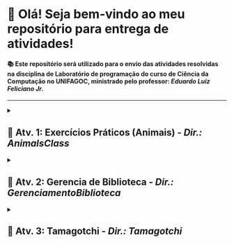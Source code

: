 # 👋 Olá! Seja bem-vindo ao meu repositório para entrega de atividades!

#### 📚 Este repositório será utilizado para o envio das atividades resolvidas na disciplina de **Laboratório de programação** do curso de Ciência da Computação no **UNIFAGOC**, ministrado pelo professor: *Eduardo Luiz Feliciano Jr.*

---

<details>
  <summary><h2>📌 Atv. 1: Exercícios Práticos (Animais) - <em>Dir.: AnimalsClass</em></h2></summary>

## 🛠 Conceitos de POO com Java

Este projeto demonstra o uso prático de **POO** com Java.  
O objetivo é apresentar exemplos claros de como **criar**, **manipular**, **abastrair**, **implementar** e **consumir** os recursos proporcionados pelo paradigma.

---

### 📋 Estrutura dos Dados

A classe `AnimalsClass` define a estrutura de cada animal sendo a nossa classe abstrata:

```java
public abstract class AnimalsClass {
    private String name;
    private String song;
    private String color;
    private Integer age;
    // Constructor, Getters and Setters 
    public abstract String emitSong();    
    public abstract String alterSong(String newSong);
}
```

## 🔭 3 Classes implementando a abstração

### 🧩 Classes

<table>
  <thead>
    <tr>
      <th>Nome da classe</th>
      <th>Nome setado no objeto</th>
      <th>Som setado</th>
      <th>Cor setada</th>
      <th>Idade setada</th>
    </tr>
  </thead>
  <tbody>
    <tr>
      <td>HorseClass</td>
      <td>Flash</td>
      <td>Relincho</td>
      <td>Brown</td>
      <td>12</td>
    </tr>
    <tr>
      <td>CatClass</td>
      <td>Garfield</td>
      <td>Miado</td>
      <td>orange</td>
      <td>46</td>
    </tr>
    <tr>
      <td>DogClass</td>
      <td>Max</td>
      <td>Latido</td>
      <td>white</td>
      <td>22</td>
    </tr>
  </tbody>
</table>

### 🧩 Funções Implementadas

#### ● Function1️⃣ emitSong() 
▶Mostra no console o nome do animal e o som emitido por ele.

#### ● Function2️⃣ alterSong(String newSong)
▶Mostra no console o nome do animal e informa que ele recebeu um novo som, faz a troca do valor e chama a função emitSong.

#### ● Function3️⃣ insertInCart(List<AnimalsClass> animals)
▶Mostra no console uma mensagem que o veterinário pegou algum animal e o inseriu na carrocinha para cada um dos elementos presentes no array.

</details>

<details>
  <summary><h2>📌 Atv. 2: Gerencia de Biblioteca - <em>Dir.: GerenciamentoBiblioteca</em></h2></summary>

## 🛠 Proposta da atividade

Este projeto demonstra o uso prático de **POO** com Java. 
Aplicando os conceitos do paradigma, montamos uma estrutura de projeto simples capaz de realizar de uma forma reduzida o gerenciamento de uma biblioteca.
Dentre as funcionalidades temos como **cadastrar livros, membros e empréstimos**, **editar os mesmos**, **listar os cadastrados** e **remover os cadastros**.

---

### 📋 Estrutura dos Dados

Temos um [DIAGRAMA UML](https://lucid.app/lucidchart/bd1dfb0d-05f8-435d-ac60-6ac66d68abb8/edit?invitationId=inv_76e2c4ff-fcda-4abf-b57f-4b3354baec52) representando as classes do projeto que foi elaborado utilizando a ferramenta [Lucid](https://lucid.app/) 

### 🧩 Funções de gerenciamento implementadas

#### ● Fluxo1️⃣ Gerenciar livros 
▶Listar, cadastrar, editar, remover.

#### ● Fluxo2️⃣ Gerenciar membros
▶Listar, cadastrar, editar, remover.

#### ● Fluxo3️⃣ Gerenciar empréstimos
▶Listar, cadastrar, editar, remover.

### 📋 Integrantes do grupo

#### ● [Gerson f. Ribeiro](https://github.com/gersonfribeiro)

#### ● [Yan Zampier](https://github.com/yanpzr)

#### ● [Allan Mota Melgaço](https://github.com/ALMelga)

</details>

<details>
  <summary><h2>📌 Atv. 3: Tamagotchi - <em>Dir.: Tamagotchi</em></h2></summary>

## 🛠 Proposta da atividade

Este projeto demonstra o uso prático de **POO** com Java.  
Conforme vamos avançando com as práticas, novos conceitos vão sendo implementados nas propostas das atividades, dessa vez adicionamos um **Scaner** para receber **entrada de dados** do usuário e os blocos **try/catch** para implementação de **exceptions**.

---

### 📋 Estrutura dos Dados

A classe `Animal` define a estrutura de cada Tamagotchi sendo a nossa classe abstrata:

```java
public abstract class Animal {
    private String nome;
    private ClassesAnimal classe;
    private FamiliasAnimal familia;
    private Integer idade;
    private Boolean estado;
    private Integer calorias;
    private Integer forca;

    // Construtor, Getters e Setters...

    abstract Animal nascer(Scanner scanner);
    
    abstract void morrer();
    
    abstract void comer();
    
    abstract void correr();
    
    abstract void dormir();
}
```

## 🔭 Classes implementando a abstração

Uma classe SeuTamagotchi extende e implementa os métodos abstratos contidos na classe animal, assim como também contém em sua implementação o Scanner que é responsável por receber a entrada de dados do usuário para executar com sucesso o método nascer()

### 🧩 Funções Implementadas

#### ● Function1️⃣ nascer(Scanner scanner) 
▶Utiliza métodos auziliares para imprimir as opções válidas no console, utilizar um Scanner para receber a entrada dos dados, validar e se caso der erro levantar uma exception e solicitar novos dados ao usuário. Após tudo estar correto ele instancia um novo Objeto.

#### ● Function2️⃣ morrer()
▶Alterações no objeto passado como referência no parâmetro. Modifica o estado de vivo ou morto e zera a força.

#### ● Function3️⃣ comer()
▶Alterações no objeto passado como referência no parâmetro. Valida se o animal está vivo e se não está cheio para que então modifique o estado de calorias e força.

#### ● Function4️⃣ correr()
▶Alterações no objeto passado como referência no parâmetro. Valida se o animal está vivo e se não está exausto para que então modifique o estado de calorias e força.

#### ● Function5️⃣ dormir()
▶Alterações no objeto passado como referência no parâmetro. Valida se o animal está vivo para que então modifique o estado de calorias e força.

</details>
